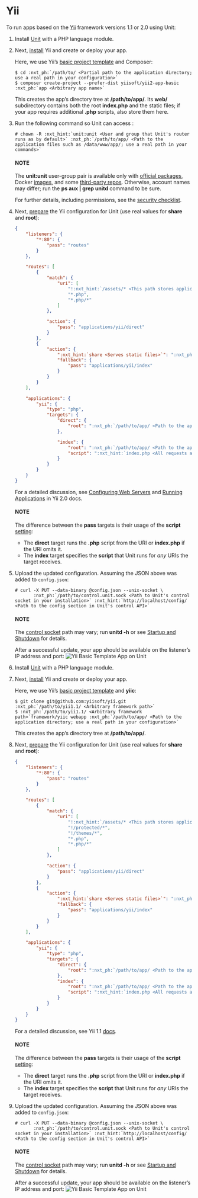 # Yii

To run apps based on the [Yii](https://www.yiiframework.com) framework
versions 1.1 or 2.0 using Unit:

1. Install [Unit](../installation.md#installation-precomp-pkgs) with a PHP language module.
2. Next, [install](https://www.yiiframework.com/doc/guide/2.0/en/start-installation)
   Yii and create or deploy your app.

   Here, we use Yii’s [basic project template](https://www.yiiframework.com/doc/guide/2.0/en/start-installation#installing-from-composer)
   and Composer:
   ```console
   $ cd :nxt_ph:`/path/to/ <Partial path to the application directory; use a real path in your configuration>`
   $ composer create-project --prefer-dist yiisoft/yii2-app-basic :nxt_ph:`app <Arbitrary app name>`
   ```

   This creates the app’s directory tree at **/path/to/app/**.
   Its **web/** subdirectory contains both the root
   **index.php** and the static files; if your app requires
   additional **.php** scripts, also store them here.
3. Run the following command so Unit can access :
   ```console
   # chown -R :nxt_hint:`unit:unit <User and group that Unit's router runs as by default>` :nxt_ph:`/path/to/app/ <Path to the application files such as /data/www/app/; use a real path in your commands>`
   ```

   #### NOTE
   The **unit:unit** user-group pair is available only with [official
   packages](../installation.md#installation-precomp-pkgs), Docker [images](../installation.md#installation-docker), and some [third-party repos](../installation.md#installation-community-repos).  Otherwise, account names may differ; run
   the **ps aux | grep unitd** command to be sure.

   For further details, including permissions, see the [security checklist](security.md#security-apps).
4. Next, [prepare](../configuration.md#configuration-php) the Yii configuration for
   Unit (use real values for **share** and **root**):
   ```json
   {
       "listeners": {
           "*:80": {
               "pass": "routes"
           }
       },

       "routes": [
           {
               "match": {
                   "uri": [
                       "!:nxt_hint:`/assets/* <This path stores application data that shouldn't be run as code>`",
                       "*.php",
                       "*.php/*"
                   ]
               },

               "action": {
                   "pass": "applications/yii/direct"
               }
           },
           {
               "action": {
                   ":nxt_hint:`share <Serves static files>`": ":nxt_ph:`/path/to/app/ <Path to the application directory; use a real path in your configuration>`web$uri",
                   "fallback": {
                       "pass": "applications/yii/index"
                   }
               }
           }
       ],

       "applications": {
           "yii": {
               "type": "php",
               "targets": {
                   "direct": {
                       "root": ":nxt_ph:`/path/to/app/ <Path to the application directory; use a real path in your configuration>`web/"
                   },

                   "index": {
                       "root": ":nxt_ph:`/path/to/app/ <Path to the application directory; use a real path in your configuration>`web/",
                       "script": ":nxt_hint:`index.php <All requests are handled by a single script>`"
                   }
               }
           }
       }
   }
   ```

   For a detailed discussion, see [Configuring Web Servers](https://www.yiiframework.com/doc/guide/2.0/en/start-installation#configuring-web-servers)
   and [Running Applications](https://www.yiiframework.com/doc/guide/2.0/en/start-workflow) in
   Yii 2.0 docs.

   #### NOTE
   The difference between the **pass** targets is their usage of
   the **script** [setting](../configuration.md#configuration-php):
   - The **direct** target runs the **.php** script from the
     URI or **index.php** if the URI omits it.
   - The **index** target specifies the **script** that Unit
     runs for *any* URIs the target receives.
5. Upload the updated configuration.  Assuming the JSON above was added to
   `config.json`:
   ```console
   # curl -X PUT --data-binary @config.json --unix-socket \
          :nxt_ph:`/path/to/control.unit.sock <Path to Unit's control socket in your installation>` :nxt_hint:`http://localhost/config/ <Path to the config section in Unit's control API>`
   ```

   #### NOTE
   The [control socket](../controlapi.md#configuration-socket) path may vary; run
   **unitd -h** or see [Startup and Shutdown](source.md#source-startup) for details.

   After a successful update, your app should be available on the
   listener’s IP address and port:
   ![Yii Basic Template App on Unit](images/yii2.png)

1. Install [Unit](../installation.md#installation-precomp-pkgs) with a PHP language module.
2. Next, [install](https://www.yiiframework.com/doc/guide/1.1/en/quickstart.installation)
   Yii and create or deploy your app.

   Here, we use Yii’s [basic project template](https://www.yiiframework.com/doc/guide/1.1/en/quickstart.first-app)
   and **yiic**:
   ```console
   $ git clone git@github.com:yiisoft/yii.git :nxt_ph:`/path/to/yii1.1/ <Arbitrary framework path>`
   $ :nxt_ph:`/path/to/yii1.1/ <Arbitrary framework path>`framework/yiic webapp :nxt_ph:`/path/to/app/ <Path to the application directory; use a real path in your configuration>`
   ```

   This creates the app’s directory tree at **/path/to/app/**.
3. Next, [prepare](../configuration.md#configuration-php) the Yii configuration for
   Unit (use real values for **share** and **root**):
   ```json
   {
       "listeners": {
           "*:80": {
               "pass": "routes"
           }
       },

       "routes": [
           {
               "match": {
                   "uri": [
                       "!:nxt_hint:`/assets/* <This path stores application data that shouldn't be run as code>`",
                       "!/protected/*",
                       "!/themes/*",
                       "*.php",
                       "*.php/*"
                   ]
               },

               "action": {
                   "pass": "applications/yii/direct"
               }
           },
           {
               "action": {
                   ":nxt_hint:`share <Serves static files>`": ":nxt_ph:`/path/to/app <Path to the application directory; use a real path in your configuration>`$uri",
                   "fallback": {
                       "pass": "applications/yii/index"
                   }
               }
           }
       ],

       "applications": {
           "yii": {
               "type": "php",
               "targets": {
                   "direct": {
                       "root": ":nxt_ph:`/path/to/app/ <Path to the application directory; use a real path in your configuration>`"
                   },
                   "index": {
                       "root": ":nxt_ph:`/path/to/app/ <Path to the application directory; use a real path in your configuration>`",
                       "script": ":nxt_hint:`index.php <All requests are handled by a single script>`"
                   }
               }
           }
       }
   }
   ```

   For a detailed discussion, see Yii 1.1 [docs](https://www.yiiframework.com/doc/guide/1.1/en/quickstart.first-app).

   #### NOTE
   The difference between the **pass** targets is their usage of
   the **script** [setting](../configuration.md#configuration-php):
   - The **direct** target runs the **.php** script from the
     URI or **index.php** if the URI omits it.
   - The **index** target specifies the **script** that Unit
     runs for *any* URIs the target receives.
4. Upload the updated configuration.  Assuming the JSON above was added to
   `config.json`:
   ```console
   # curl -X PUT --data-binary @config.json --unix-socket \
          :nxt_ph:`/path/to/control.unit.sock <Path to Unit's control socket in your installation>` :nxt_hint:`http://localhost/config/ <Path to the config section in Unit's control API>`
   ```

   #### NOTE
   The [control socket](../controlapi.md#configuration-socket) path may vary; run
   **unitd -h** or see [Startup and Shutdown](source.md#source-startup) for details.

   After a successful update, your app should be available on the
   listener’s IP address and port:
   ![Yii Basic Template App on Unit](images/yii1.1.png)
